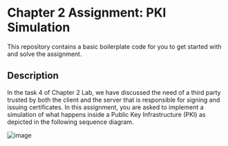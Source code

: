 # Chapter 2 Assignment: PKI Simulation

This repository contains a basic boilerplate code for you to get started with and solve the assignment.

## Description

In the task 4 of Chapter 2 Lab, we have discussed the need of a third party trusted by both the client and the server that is responsible for signing and issuing certificates. In this assignment, you are asked to implement a simulation of what happens inside a Public Key Infrastructure (PKI) as depicted in the following sequence diagram.

![image](https://github.com/houcine1amraoui/lab2-pki-simulation-starter-code/assets/6975876/1132f6af-01d4-4a3d-a4c4-cb70530b522f)
